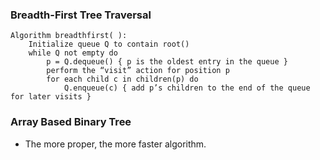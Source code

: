 ### Breadth-First Tree Traversal

	Algorithm breadthfirst( ):
		Initialize queue Q to contain root()
		while Q not empty do
			p = Q.dequeue() { p is the oldest entry in the queue }
			perform the “visit” action for position p
			for each child c in children(p) do
				Q.enqueue(c) { add p’s children to the end of the queue for later visits }


### Array Based Binary Tree
- The more proper, the more faster algorithm.
